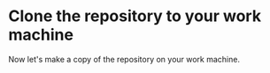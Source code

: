 # Clone the repository to your work machine

Now let's make a copy of the repository on your work machine.

